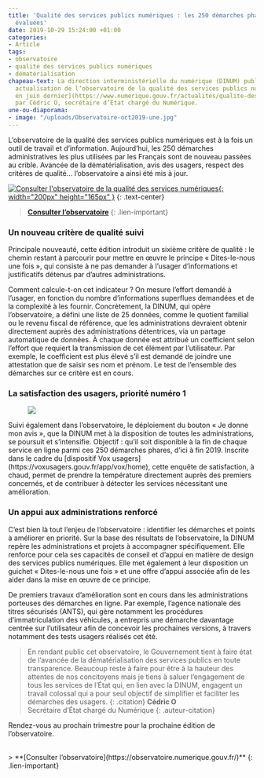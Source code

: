 ```yaml
---
title: 'Qualité des services publics numériques : les 250 démarches phares de nouveau
  évaluées'
date: 2019-10-29 15:24:00 +01:00
categories:
- Article
tags:
- observatoire
- qualité des services publics numériques
- dématérialisation
chapeau-text: La direction interministérielle du numérique (DINUM) publie la première
  actualisation de l’observatoire de la qualité des services publics numériques [lancé
  en juin dernier](https://www.numerique.gouv.fr/actualites/qualite-des-services-numeriques-deux-nouveaux-outils-pour-suivre-lavancee-de-la-dematerialisation-et-recueillir-lavis-des-usagers/)
  par Cédric O, secrétaire d’État chargé du Numérique.
une-ou-diaporama:
- image: "/uploads/Observatoire-oct2019-une.jpg"
---
```


L’observatoire de la qualité des services publics numériques  est à la fois un outil de travail et d’information. Aujourd’hui, les 250 démarches administratives les plus utilisées par les Français sont de nouveau passées au crible. Avancée de la dématérialisation, avis des usagers, respect des critères de qualité… l’observatoire a ainsi été mis à jour.

[![Consulter l'observatoire de la qualité des services numériques](/uploads/capture-observatoire-oct2019-851502.png){: width="200px" height="165px" }](https://observatoire.numerique.gouv.fr/)
{: .text-center}
> **[Consulter l’observatoire](https://observatoire.numerique.gouv.fr/)**
{: .lien-important}


### Un nouveau critère de qualité suivi

Principale nouveauté, cette édition introduit un sixième critère de qualité : le chemin restant à parcourir pour mettre en œuvre le principe « Dites-le-nous une fois », qui consiste à ne pas demander à l’usager d’informations et justificatifs détenus par d’autres administrations.

Comment calcule-t-on cet indicateur ? On mesure l’effort demandé à l’usager, en fonction du nombre d’informations superflues demandées et de la complexité à les fournir. Concrètement, la DINUM, qui opère l’observatoire, a défini une liste de 25 données, comme le quotient familial ou le revenu fiscal de référence, que les administrations devraient obtenir directement auprès des administrations détentrices, via un partage automatique de données. À chaque donnée est attribué un coefficient selon l’effort que requiert la transmission de cet élément par l’utilisateur. Par exemple, le coefficient est plus élevé s’il est demandé de joindre une attestation que de saisir ses nom et prénom. Le test de l’ensemble des démarches sur ce critère est en cours.

### La satisfaction des usagers, priorité numéro 1

<figure class='image-right' style='width: 30%;' margin='0'><img src="/uploads/Bouton_Je_donne_mon_avis.svg"/></figure>Suivi également dans l’observatoire, le déploiement du bouton « Je donne mon avis », que la DINUM met à la disposition de toutes les administrations, se poursuit et s’intensifie. Objectif : qu’il soit disponible à la fin de chaque service en ligne parmi ces 250 démarches phares, d’ici à fin 2019. Inscrite dans le cadre du [dispositif Vox usagers](https://voxusagers.gouv.fr/app/vox/home), cette enquête de satisfaction, à chaud, permet de prendre la température directement auprès des premiers concernés, et de contribuer à détecter les services nécessitant une amélioration.

### Un appui aux administrations renforcé

C’est bien là tout l’enjeu de l’observatoire : identifier les démarches et points à améliorer en priorité. Sur la base des résultats de l’observatoire, la DINUM repère les administrations et projets à accompagner spécifiquement. Elle renforce pour cela ses capacités de conseil et d’appui en matière de design des services publics numériques. Elle met également à leur disposition un guichet « Dites-le-nous une fois » et une offre d’appui associée afin de les aider dans la mise en œuvre de ce principe.

De premiers travaux d’amélioration sont en cours dans les administrations porteuses des démarches en ligne. Par exemple, l’agence nationale des titres sécurisés (ANTS), qui gère notamment les procédures d’immatriculation des véhicules, a entrepris une démarche davantage centrée sur l’utilisateur afin de concevoir les prochaines versions, à travers notamment des tests usagers réalisés cet été. 

> En rendant public cet observatoire, le Gouvernement tient à faire état de l’avancée de la dématérialisation des services publics en toute transparence. Beaucoup reste à faire pour être à la hauteur des attentes de nos concitoyens mais je tiens à saluer l’engagement de tous les services de l’État qui, en lien avec la DINUM, engagent un travail colossal qui a pour seul objectif de simplifier et faciliter les démarches des usagers.
{: .citation}
> **Cédric O** 
> <br>Secrétaire d’État chargé du Numérique
{: .auteur-citation}

Rendez-vous au prochain trimestre pour la prochaine édition de l’observatoire.

<br>
> **[Consulter l’observatoire](https://observatoire.numerique.gouv.fr/)**
{: .lien-important}
